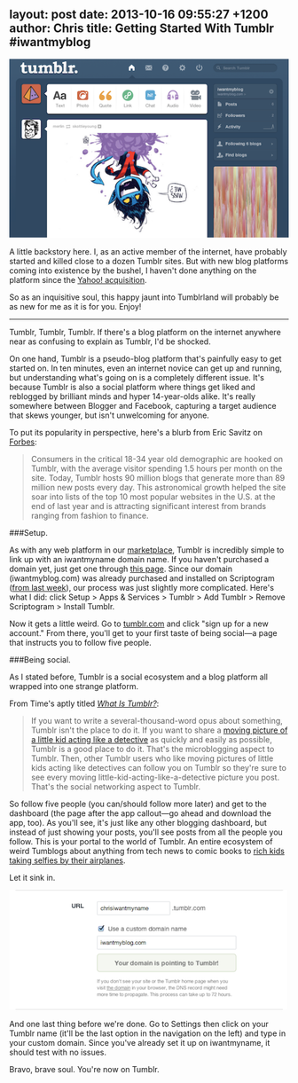 layout: post
date: 2013-10-16 09:55:27 +1200
author: Chris
title: Getting Started With Tumblr #iwantmyblog
----

![Tumblr Dashboard](/media/2013-10-16-Screen_Shot_2013-10-15_at_14.16.14.png)

<!-- excerpt -->

A little backstory here. I, as an active member of the internet, have probably started and killed close to a dozen Tumblr sites. But with new blog platforms coming into existence by the bushel, I haven't done anything on the platform since the [Yahoo! acquisition](http://marissamayr.tumblr.com/post/50902274591/im-delighted-to-announce-that-weve-reached-an). 

So as an inquisitive soul, this happy jaunt into Tumblrland will probably be as new for me as it is for you. Enjoy!

<!-- /excerpt -->

***

Tumblr, Tumblr, Tumblr. If there's a blog platform on the internet anywhere near as confusing to explain as Tumblr, I'd be shocked.

On one hand, Tumblr is a pseudo-blog platform that's painfully easy to get started on. In ten minutes, even an internet novice can get up and running, but understanding what's going on is a completely different issue. It's because Tumblr is also a social platform where things get liked and reblogged by brilliant minds and hyper 14-year-olds alike. It's really somewhere between Blogger and Facebook, capturing a target audience that skews younger, but isn't unwelcoming for anyone. 

To put its popularity in perspective, here's a blurb from Eric Savitz on [Forbes](http://www.forbes.com/sites/ciocentral/2013/01/24/why-2013-is-the-year-you-need-to-get-serious-about-tumblr/):

> Consumers in the critical 18-34 year old demographic are hooked on Tumblr, with the average visitor spending 1.5 hours per month on the site. Today, Tumblr hosts 90 million blogs that generate more than 89 million new posts every day. This astronomical growth helped the site soar into lists of the top 10 most popular websites in the U.S. at the end of last year and is attracting significant interest from brands ranging from fashion to finance.

###Setup.

As with any web platform in our [marketplace](https://iwantmyname.com/services), Tumblr is incredibly simple to link up with an iwantmyname domain name. If you haven't purchased a domain yet, just get one through [this page](https://iwantmyname.com/features/applications/custom-domain-apps/blogs/tumblr-tumblelog-easy-blog-with-own-url). Since our domain (iwantmyblog.com) was already purchased and installed on Scriptogram ([from last week](https://iwantmyname.com/blog/2013/10/the-pros-and-cons-of-individual-files-our-last-day-with-scriptogram-iwantmyblog.html)), our process was just slightly more complicated. Here's what I did: click Setup > Apps & Services > Tumblr > Add Tumblr > Remove Scriptogram > Install Tumblr. 

Now it gets a little weird. Go to [tumblr.com](http://tumblr.com) and click "sign up for a new account." From there, you'll get to your first taste of being social—a page that instructs you to follow five people. 

###Being social.

As I stated before, Tumblr is a social ecosystem and a blog platform all wrapped into one strange platform. 

From Time's aptly titled [*What Is Tumblr?*](http://techland.time.com/2013/05/19/what-is-tumblr/):

> If you want to write a several-thousand-word opus about something, Tumblr isn't the place to do it. If you want to share a [moving picture of a little kid acting like a detective](http://27.media.tumblr.com/tumblr_m2pjubEvYA1qzf1uxo1_250.gif) as quickly and easily as possible, Tumblr is a good place to do it. That's the microblogging aspect to Tumblr. Then, other Tumblr users who like moving pictures of little kids acting like detectives can follow you on Tumblr so they're sure to see every moving little-kid-acting-like-a-detective picture you post. That's the social networking aspect to Tumblr.

So follow five people (you can/should follow more later) and get to the dashboard (the page after the app callout—go ahead and download the app, too). As you'll see, it's just like any other blogging dashboard, but instead of just showing your posts, you'll see posts from all the people you follow. This is your portal to the world of Tumblr. An entire ecosystem of weird Tumblogs about anything from tech news to comic books to [rich kids taking selfies by their airplanes](http://richkidsofinstagram.tumblr.com/). 

Let it sink in.

![Tumblr Domain Test](/media/2013-10-16-Screen_Shot_2013-10-14_at_11.40.11-1.png)

And one last thing before we're done. Go to Settings then click on your Tumblr name (it'll be the last option in the navigation on the left) and type in your custom domain. Since you've already set it up on iwantmyname, it should test with no issues. 

Bravo, brave soul. You're now on Tumblr.

